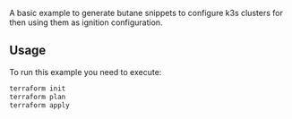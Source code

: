 A basic example to generate butane snippets to configure k3s clusters for then using them as ignition configuration. 
## Usage

To run this example you need to execute:

```bash
terraform init
terraform plan
terraform apply
```
